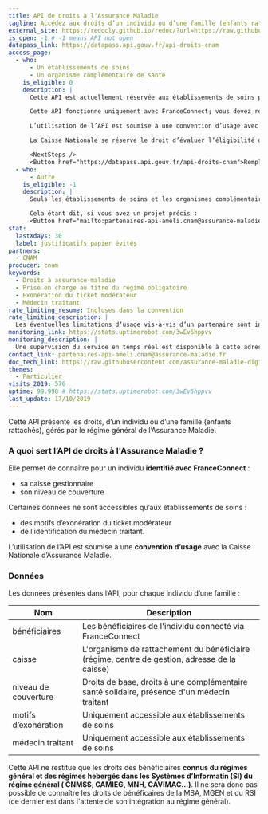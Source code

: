 ```yaml
---
title: API de droits à l'Assurance Maladie
tagline: Accédez aux droits d’un individu ou d’une famille (enfants rattachés), gérés par le régime général de l’Assurance Maladie
external_site: https://redocly.github.io/redoc/?url=https://raw.githubusercontent.com/assurance-maladie-digital/api-droits-fs-doc/master/documentation-open-api.yaml
is_open: -1 # -1 means API not open
datapass_link: https://datapass.api.gouv.fr/api-droits-cnam
access_page:
  - who:
      - Un établissements de soins
      - Un organisme complémentaire de santé
    is_eligible: 0
    description: |
      Cette API est actuellement réservée aux établissements de soins pour leur démarche de pré admission et aux organismes complémentaires en santé pour faciliter leur démarche d’adhésion.

      Cette API fonctionne uniquement avec FranceConnect; vous devez remplir les critères d'eligbilité de FranceConnect.

      L’utilisation de l’API est soumise à une convention d’usage avec la Caisse Nationale d’Assurance Maladie. Les données accessibles dépendent également du cas d’usage.

      La Caisse Nationale se réserve le droit d’évaluer l’éligibilité des candidats au regard des cas d’usage indiqués.

      <NextSteps />
      <Button href="https://datapass.api.gouv.fr/api-droits-cnam">Remplir une demande</Button>
  - who:
      - Autre
    is_eligible: -1
    description: |
      Seuls les établissements de soins et les organismes complémentaires en santé peuvent accéder à cette API.

      Cela étant dit, si vous avez un projet précis :
      <Button href="mailto:partenaires-api-ameli.cnam@assurance-maladie.fr">Contactez-nous pour exposer votre projet</Button>
stat:
  lastXdays: 30
  label: justificatifs papier évités
partners:
  - CNAM
producer: cnam
keywords:
  - Droits à assurance maladie
  - Prise en charge au titre du régime obligatoire
  - Exonération du ticket modérateur
  - Médecin traitant
rate_limiting_resume: Incluses dans la convention
rate_limiting_description: |
  Les éventuelles limitations d’usage vis-à-vis d’un partenaire sont incluses dans la convention.
monitoring_link: https://stats.uptimerobot.com/3wEv6hppvv
monitoring_description: |
  Une supervision du service en temps réel est disponible à cette adresse.
contact_link: partenaires-api-ameli.cnam@assurance-maladie.fr
doc_tech_link: https://raw.githubusercontent.com/assurance-maladie-digital/api-droits-fs-doc/master/documentation-open-api.yaml
themes:
  - Particulier
visits_2019: 576
uptime: 99.998 # https://stats.uptimerobot.com/3wEv6hppvv
last_update: 17/10/2019
---
```


Cette API présente les droits, d’un individu ou d’une famille (enfants rattachés), gérés par le régime général de l’Assurance Maladie.

### A quoi sert l’API de droits à l'Assurance Maladie&nbsp;?

Elle permet de connaître pour un individu **identifié avec FranceConnect**&nbsp;:

- sa caisse gestionnaire
- son niveau de couverture

Certaines données ne sont accessibles qu’aux établissements de soins&nbsp;:

- des motifs d’exonération du ticket modérateur
- de l’identification du médecin traitant.

L’utilisation de l’API est soumise à une **convention d’usage** avec la Caisse Nationale d’Assurance Maladie.

### Données

Les données présentes dans l’API, pour chaque individu d’une famille&nbsp;:

| Nom                  | Description                                                                                   |
| -------------------- | --------------------------------------------------------------------------------------------- |
| bénéficiaires        | Les bénéficiaires de l'individu connecté via FranceConnect                                    |
| caisse               | L'organisme de rattachement du bénéficiaire (régime, centre de gestion, adresse de la caisse) |
| niveau de couverture | Droits de base, droits à une complémentaire santé solidaire, présence d'un médecin traitant   |
| motifs d’exonération | Uniquement accessible aux établissements de soins                                             |
| médecin traitant     | Uniquement accessible aux établissements de soins                                             |

Cette API ne restitue que les droits des bénéficiaires **connus du régimes général et des régimes hebergés dans les Systèmes d’Informatin (SI) du régime général ( CNMSS, CAMIEG, MNH, CAVIMAC...)**. Il ne sera donc pas possible de connaître les droits de bénéficaires de la MSA, MGEN et du RSI (ce dernier est dans l'attente de son intégration au régime général).
